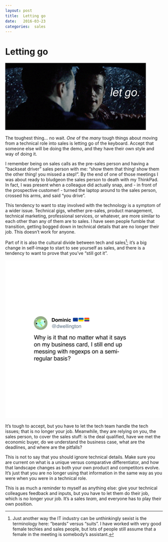 ```yaml
---
layout: post
title:  Letting go 
date:   2016-03-23 
categories:  sales 
---
```


# Letting go


![](/images/unknown_filename.213.gif)

The toughest thing… no wait. *One* of the *many* tough things about moving from a technical role into sales is letting go of the keyboard. Accept that someone else will be doing the demo, and they have their own style and way of doing it.

I remember being on sales calls as the pre-sales person and having a "backseat driver” sales person with me: “show them that thing! show them the other thing! you missed a step!”. By the end of one of those meetings I was about ready to bludgeon the sales person to death with my ThinkPad. In fact, I was present when a colleague did actually snap, and - in front of the prospective customer! - turned the laptop around to the sales person, crossed his arms, and said “you drive”.

This tendency to want to stay involved with the technology is a symptom of a wider issue. Technical gigs, whether pre-sales, product management, technical marketing, professional services, or whatever, are more similar to each other than any of them are to sales. I have seen people fumble that transition, getting bogged down in technical details that are no longer their job. This doesn’t work for anyone.

Part of it is also the cultural divide between tech and sales[^1]; it’s a big change in self-image to start to see yourself as sales, and there is a tendency to want to prove that you’ve “still got it”.

![](/images/tweet-707591577816985600.png)

It’s tough to accept, but you have to let the tech team handle the tech issues; that is no longer your job. Meanwhile, they are relying on you, the sales person, to cover the sales stuff: is the deal qualified, have we met the economic buyer, do we understand the business case, what are the deadlines, and where are the pitfalls?

This is not to say that you should ignore technical details. Make sure you are current on what is a unique versus comparative differentiator, and how that landscape changes as both your own product and competitors evolve. It’s just that you are no longer using that information in the same way as you were when you were in a technical role.

This is as much a reminder to myself as anything else: give your technical colleagues feedback and inputs, but you have to let them do their job, which is no longer your job. It’s a sales *team*, and everyone has to play their own position. 

[^1]: Just another way the IT industry can be unthinkingly sexist is the terminology here: “beards” versus “suits”. I have worked with very good female techies and sales people, but lots of people still assume that a female in the meeting is somebody’s assistant.

